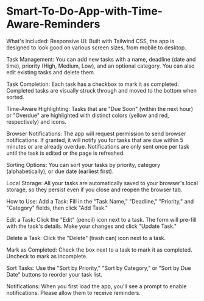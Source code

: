 # Smart-To-Do-App-with-Time-Aware-Reminders

What's Included:
Responsive UI: Built with Tailwind CSS, the app is designed to look good on various screen sizes, from mobile to desktop.

Task Management: You can add new tasks with a name, deadline (date and time), priority (High, Medium, Low), and an optional category. You can also edit existing tasks and delete them.

Task Completion: Each task has a checkbox to mark it as completed. Completed tasks are visually struck through and moved to the bottom when sorted.

Time-Aware Highlighting: Tasks that are "Due Soon" (within the next hour) or "Overdue" are highlighted with distinct colors (yellow and red, respectively) and icons.

Browser Notifications: The app will request permission to send browser notifications. If granted, it will notify you for tasks that are due within 5 minutes or are already overdue. Notifications are only sent once per task until the task is edited or the page is refreshed.

Sorting Options: You can sort your tasks by priority, category (alphabetically), or due date (earliest first).

Local Storage: All your tasks are automatically saved to your browser's local storage, so they persist even if you close and reopen the browser tab.

How to Use:
Add a Task: Fill in the "Task Name," "Deadline," "Priority," and "Category" fields, then click "Add Task."

Edit a Task: Click the "Edit" (pencil) icon next to a task. The form will pre-fill with the task's details. Make your changes and click "Update Task."

Delete a Task: Click the "Delete" (trash can) icon next to a task.

Mark as Completed: Check the box next to a task to mark it as completed. Uncheck to mark as incomplete.

Sort Tasks: Use the "Sort by Priority," "Sort by Category," or "Sort by Due Date" buttons to reorder your task list.

Notifications: When you first load the app, you'll see a prompt to enable notifications. Please allow them to receive reminders.
